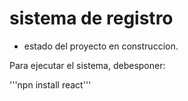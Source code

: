 <h1> sistema de registro</h1>

- estado del proyecto en construccion.

Para ejecutar el sistema, debesponer:

'''npn install react'''
